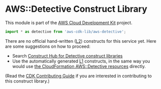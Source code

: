 # AWS::Detective Construct Library


This module is part of the [AWS Cloud Development Kit](https://github.com/aws/aws-cdk) project.

```ts nofixture
import * as detective from 'aws-cdk-lib/aws-detective';
```

<!--BEGIN CFNONLY DISCLAIMER-->

There are no official hand-written ([L2](https://docs.aws.amazon.com/cdk/latest/guide/constructs.html#constructs_lib)) constructs for this service yet. Here are some suggestions on how to proceed:

- Search [Construct Hub for Detective construct libraries](https://constructs.dev/search?q=detective)
- Use the automatically generated [L1](https://docs.aws.amazon.com/cdk/latest/guide/constructs.html#constructs_l1_using) constructs, in the same way you would use [the CloudFormation AWS::Detective resources](https://docs.aws.amazon.com/AWSCloudFormation/latest/UserGuide/AWS_Detective.html) directly.


(Read the [CDK Contributing Guide](https://github.com/aws/aws-cdk/blob/master/CONTRIBUTING.md) if you are interested in contributing to this construct library.)

<!--END CFNONLY DISCLAIMER-->
